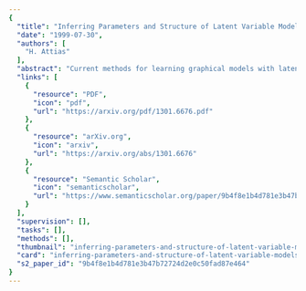 ```yaml
---
{
  "title": "Inferring Parameters and Structure of Latent Variable Models by Variational Bayes",
  "date": "1999-07-30",
  "authors": [
    "H. Attias"
  ],
  "abstract": "Current methods for learning graphical models with latent variables and a fixed structure estimate optimal values for the model parameters. Whereas this approach usually produces overfitting and suboptimal generalization performance, carrying out the Bayesian program of computing the full posterior distributions over the parameters remains a difficult problem. Moreover, learning the structure of models with latent variables, for which the Bayesian approach is crucial, is yet a harder problem. In this paper I present the Variational Bayes framework, which provides a solution to these problems. This approach approximates full posterior distributions over model parameters and structures, as well as latent variables, in an analytical manner without resorting to sampling methods. Unlike in the Laplace approximation, these posteriors are generally non-Gaussian and no Hessian needs to be computed. The resulting algorithm generalizes the standard Expectation Maximization algorithm, and its convergence is guaranteed. I demonstrate that this algorithm can be applied to a large class of models in several domains, including unsupervised clustering and blind source separation.",
  "links": [
    {
      "resource": "PDF",
      "icon": "pdf",
      "url": "https://arxiv.org/pdf/1301.6676.pdf"
    },
    {
      "resource": "arXiv.org",
      "icon": "arxiv",
      "url": "https://arxiv.org/abs/1301.6676"
    },
    {
      "resource": "Semantic Scholar",
      "icon": "semanticscholar",
      "url": "https://www.semanticscholar.org/paper/9b4f8e1b4d781e3b47b72724d2e0c50fad87e464"
    }
  ],
  "supervision": [],
  "tasks": [],
  "methods": [],
  "thumbnail": "inferring-parameters-and-structure-of-latent-variable-models-by-variational-bayes-thumb.jpg",
  "card": "inferring-parameters-and-structure-of-latent-variable-models-by-variational-bayes-card.jpg",
  "s2_paper_id": "9b4f8e1b4d781e3b47b72724d2e0c50fad87e464"
}
---
```


